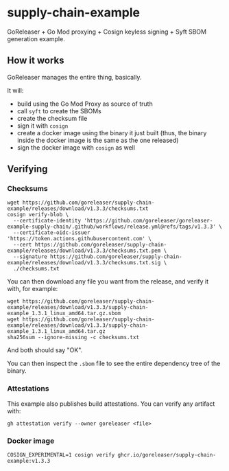 # supply-chain-example

GoReleaser + Go Mod proxying + Cosign keyless signing + Syft SBOM generation example.

## How it works

GoReleaser manages the entire thing, basically.

It will:

- build using the Go Mod Proxy as source of truth
- call `syft` to create the SBOMs
- create the checksum file
- sign it with `cosign`
- create a docker image using the binary it just built (thus, the binary inside the docker image is the same as the one released)
- sign the docker image with `cosign` as well

## Verifying

### Checksums

```shell
wget https://github.com/goreleaser/supply-chain-example/releases/download/v1.3.3/checksums.txt
cosign verify-blob \
  --certificate-identity 'https://github.com/goreleaser/goreleaser-example-supply-chain/.github/workflows/release.yml@refs/tags/v1.3.3' \
  --certificate-oidc-issuer 'https://token.actions.githubusercontent.com' \
  --cert https://github.com/goreleaser/supply-chain-example/releases/download/v1.3.3/checksums.txt.pem \
  --signature https://github.com/goreleaser/supply-chain-example/releases/download/v1.3.3/checksums.txt.sig \
  ./checksums.txt
```

You can then download any file you want from the release, and verify it with, for example:

```shell
wget https://github.com/goreleaser/supply-chain-example/releases/download/v1.3.3/supply-chain-example_1.3.1_linux_amd64.tar.gz.sbom
wget https://github.com/goreleaser/supply-chain-example/releases/download/v1.3.3/supply-chain-example_1.3.1_linux_amd64.tar.gz
sha256sum --ignore-missing -c checksums.txt
```

And both should say "OK".

You can then inspect the `.sbom` file to see the entire dependency tree of the binary.

### Attestations

This example also publishes build attestations.
You can verify any artifact with:

```shell
gh attestation verify --owner goreleaser <file>
```

### Docker image

```shell
COSIGN_EXPERIMENTAL=1 cosign verify ghcr.io/goreleaser/supply-chain-example:v1.3.3
```
